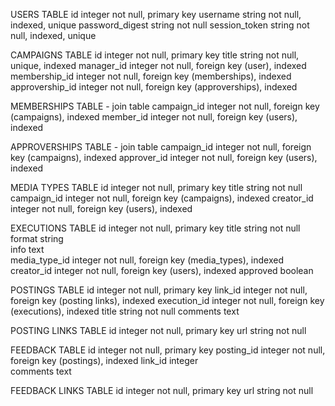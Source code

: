 USERS TABLE
id                integer       not null, primary key
username          string        not null, indexed, unique
password_digest   string        not null
session_token     string        not null, indexed, unique        

CAMPAIGNS TABLE
id                integer       not null, primary key
title             string        not null, unique, indexed
manager_id        integer       not null, foreign key (user), indexed
membership_id     integer       not null, foreign key (memberships), indexed
approvership_id   integer       not null, foreign key (approverships), indexed

MEMBERSHIPS TABLE - join table
campaign_id       integer       not null, foreign key (campaigns), indexed
member_id         integer       not null, foreign key (users), indexed

APPROVERSHIPS TABLE - join table
campaign_id       integer       not null, foreign key (campaigns), indexed
approver_id       integer       not null, foreign key (users), indexed

MEDIA TYPES TABLE
id                integer       not null, primary key
title             string        not null
campaign_id       integer       not null, foreign key (campaigns), indexed
creator_id        integer       not null, foreign key (users), indexed

EXECUTIONS TABLE
id                integer       not null, primary key
title             string        not null
format            string        
info              text          
media_type_id     integer       not null, foreign key (media_types), indexed
creator_id        integer       not null, foreign key (users), indexed
approved          boolean

POSTINGS TABLE
id                integer       not null, primary key
link_id           integer       not null, foreign key (posting links), indexed
execution_id      integer       not null, foreign key (executions), indexed
title             string        not null
comments          text        

POSTING LINKS TABLE
id                integer       not null, primary key
url               string        not null

FEEDBACK TABLE
id                integer       not null, primary key
posting_id        integer       not null, foreign key (postings), indexed
link_id           integer       
comments          text          

FEEDBACK LINKS TABLE
id                integer       not null, primary key
url               string        not null

